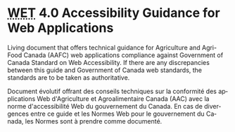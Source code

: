 # <abbr title="Web Experience Toolkit">WET</abbr> 4.0  Accessibility Guidance for Web Applications 
Living document that offers technical guidance for Agriculture and Agri-Food Canada (AAFC) web applications compliance against Government of Canada Standard on Web Accessibility. If there are any discrepancies between this guide and Government of Canada web standards, the standards are to be taken as authoritative.

<p lang="fr">Document évolutif offrant des conseils techniques sur la conformité des applications Web d'Agriculture et Agroalimentaire Canada (AAC) avec la norme d'accessibilité Web du gouvernement du Canada. En cas de divergences entre ce guide et les Normes Web pour le gouvernement du Canada, les Normes sont à prendre comme documenté.</p>
